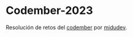 # Codember-2023

Resolución de retos del [codember](https://codember.dev) por [midudev](https://github.com/midudev/).
